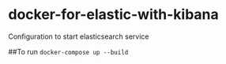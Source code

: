 # docker-for-elastic-with-kibana
Configuration to start elasticsearch service


##To run
``` docker-compose up --build ```
